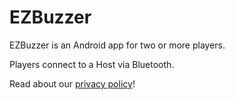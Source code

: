 # EZBuzzer

EZBuzzer is an Android app for two or more players.

Players connect to a Host via Bluetooth.

Read about our <a href="https://braultomatic.github.io/ezbuzzer/privacy">privacy policy</a>!